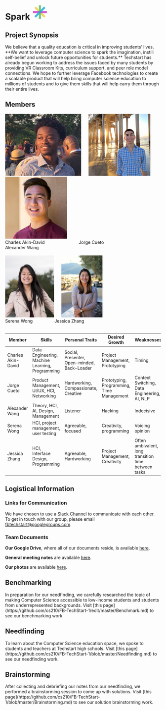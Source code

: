 
<div><h1> Spark <img src="Logo.png" height="50"></h1></div>
<h2> Project Synopsis </h2>
We believe that a quality education is critical in improving students’ lives. **We want to leverage computer science to spark the imagination, instill self-belief and unlock future opportunities for students.** Techstart has already begun working to address the issues faced by many students by providing VR Classroom Kits, curriculum support, and peer role model connections. We hope to further leverage Facebook technologies to create a scalable product that will help bring computer science education to millions of students and to give them skills that will help carry them through their entire lives.
<h2> Members </h2>
<div><img src="charles_portrait.jpg" height="200">&nbsp;&nbsp;&nbsp;&nbsp;&nbsp;&nbsp;<img src="jorge_portrait.jpg" height="200">&nbsp;&nbsp;&nbsp;&nbsp;&nbsp;&nbsp;<img src="alex_portrait.jpg" height="200"></div>
Charles Akin-David &nbsp;&nbsp;&nbsp;&nbsp;&nbsp;&nbsp;&nbsp;&nbsp;&nbsp;&nbsp;&nbsp;&nbsp;&nbsp;&nbsp;&nbsp;&nbsp;&nbsp;&nbsp;&nbsp;&nbsp;&nbsp;&nbsp;&nbsp;&nbsp;&nbsp;&nbsp; Jorge Cueto &nbsp;&nbsp;&nbsp;&nbsp;&nbsp;&nbsp;&nbsp;&nbsp;&nbsp;&nbsp;&nbsp;&nbsp;&nbsp;&nbsp;&nbsp;&nbsp;&nbsp;&nbsp;&nbsp;&nbsp;&nbsp;&nbsp;&nbsp;&nbsp;&nbsp;&nbsp;&nbsp;&nbsp; Alexander Wang <br><br>
<div><img src="serena_portrait.png" height="200">&nbsp;&nbsp;&nbsp;&nbsp;&nbsp;&nbsp;<img src="jess_portrait.png" height="200"></div>
Serena Wong &nbsp;&nbsp;&nbsp;&nbsp;&nbsp;&nbsp;&nbsp;&nbsp;&nbsp;&nbsp;&nbsp;&nbsp;&nbsp;&nbsp;&nbsp;&nbsp; Jessica Zhang<br><br>

<table><thead>
<tr>
<th>Member</th>
<th>Skills</th>
<th>Personal Traits</th>
<th>Desired Growth</th>
<th>Weaknesses</th>
<th>Hat Color</th>
</tr>
</thead><tbody>
<tr>
<td>Charles Akin-David</td>
<td>Data Engineering, Machine Learning, Programming</td>
<td>Social, Presenter, Open-minded, Back-Loader</td>
<td>Project Management, Prototyping</td>
<td>Timing</td>
<td>Blue</td>
</tr>
<tr>
<td>Jorge Cueto</td>
<td>Product Management, UI/UX, HCI, Networking</td>
<td>Hardworking, Compassionate, Creative </td>
<td>Prototyping, Programming, Time Management</td>
<td>Context Switching, Data Engineering, AI, NLP</td>
<td>Green</td>
</tr>
<tr>
<td>Alexander Wang</td>
<td>Theory, HCI, AI, Design, Management</td>
<td>Listener</td>
<td>Hacking</td>
<td>Indecisive</td>
<td>Blue</td>
</tr>
<tr>
<td>Serena Wong</td>
<td>HCI, project management, user testing</td>
<td>Agreeable, focused</td>
<td>Creativity, programming</td>
<td>Voicing opinion</td>
<td>Blue</td>
</tr>
<tr>
<td>Jessica Zhang</td>
<td>HCI, Interface Design, Programming</td>
<td>Agreeable, Hardworking</td>
<td>Project Management, Creativity</td>
<td>Often ambivalent, long transition time between tasks</td>
<td>White</td>
</tr>
</tbody></table>
<h2> Logistical Information </h2>

<h3> Links for Communication </h3>

We have chosen to use a <a href="https://fbtechstart.slack.com/" target="_blank">Slack Channel</a> to communicate with each other. <br>
To get in touch with our group, please email <a href="fbtechstart@googlegroups.com" target="_blank">fbtechstart@googlegroups.com</a>.

<h3> Team Documents </h3>

**Our Google Drive**, where all of our documents reside, is available [here](https://drive.google.com/open?id=0B45cqVzuDnYdN19jclVoazF1cXc).

**General meeting notes** are available [here](https://drive.google.com/open?id=0B45cqVzuDnYdb1cxTlBqVXF2WXM).

**Our photos** are available [here](https://drive.google.com/drive/u/1/folders/0B45cqVzuDnYdYkY1aFk4ZWNpams).

<h2> Benchmarking </h2>
In preparation for our needfinding, we carefully researched the topic of making Computer Science accessible to low-income students and students from underrepresented backgrounds. Visit [this page](https://github.com/cs210/FB-TechStart-1/edit/master/Benchmark.md) to see our benchmarking work.

<h2> Needfinding </h2>
To learn about the Computer Science education space, we spoke to students and teachers at Techstart high schools. Visit [this page](https://github.com/cs210/FB-TechStart-1/blob/master/Needfinding.md) to see our needfinding work.

<h2> Brainstorming </h2>
After collecting and debriefing our notes from our needfinding, we performed a brainstorming session to come up with solutions. Visit [this page](https://github.com/cs210/FB-TechStart-1/blob/master/Brainstorming.md) to see our solution brainstorming work.
